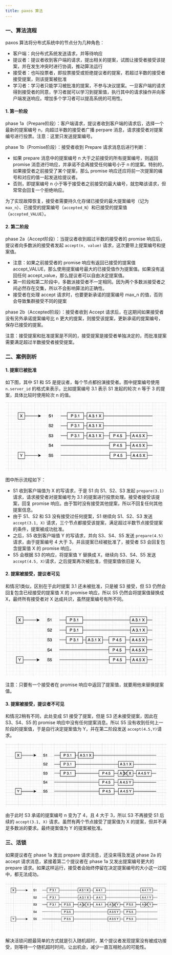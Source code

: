 ```yaml
---
title: paxos 算法
---
```


### 一、算法流程

paxos 算法将分布式系统中的节点分为几种角色：

- 客户端：向分布式系统发送请求，并等待响应
- 提议者：提议者收到客户端的请求，提出相关的提案，试图让接受者接受该提案，并在发生冲突时进行协调，推动算法运行
- 接受者：也叫投票者，即投票接受或拒绝提议者的提案，若超过半数的接受者接受提案，则该提案被批准
- 学习者：学习者只能学习被批准的提案，不参与决议提案。一旦客户端的请求得到接受者的同意，学习者就可以学习到提案值，执行其中的请求操作并向客户端发送响应。增加多个学习者可以提高系统的可用性。

#### 1. 第一阶段

phase 1a（Prepare阶段）：客户端请求，提议者收到客户端的请求后，选择一个最新的提案编号 n，向超过半数的接受者广播 perpare 消息，请求接受者对提案编号进行投票。注意：这里只发送提案编号。

phase 1b（Promise阶段）：接受者收到 Prepare 请求消息后进行判断：

- 如果 prepare 消息中的提案编号 n 大于之前接受的所有提案编号，则返回 promise 消息进行响应，并承诺不会再接受任何编号小于 n 的提案。特别的，如果接受者之前接受了某个提案，那么 promise 响应还应将前一次提案的编号和对应的值一起发送给提议者。
- 否则，即提案编号 n 小于等于接受者之前接受的最大编号，就忽略该请求，但常常会回复一个拒绝响应。

为了实现故障恢复，接受者需要持久化存储已接受的最大提案编号（记为`max_n`）、已接受的提案编号（`accepted_N`）和已接受的提案值（`accepted_VALUE`）。

#### 2. 第二阶段

phase 2a（Accept阶段）：当提议者收到超过半数的接受者的 promise 响应后，提议者向多数派的接受者发起 `accept(n, value)` 请求，这次要带上提案编号和提案值。

- 注意：如果之前接受者的 promise 响应有返回已接受的提案值 accept_VALUE，那么使用提案编号最大的已接受值作为提案值。如果没有返回任何 accept_value，那么提议者可以自由决定提案值。
- 第一阶段和第二阶段中，多数派接受者不一定相同。因为两个多数派接受者之间必然存在交集，所以不会影响算法的正确性。
- 接受者在处理 accept 请求时，也要更新承诺的提案编号 max_n 的值，否则会导致集群接受不同的提案

phase 2b（Accepted阶段）：接受者收到 Accept 请求后，在这期间如果接受者没有另外承诺提案编号比 n 更大的提案，则接受该提案，更新承诺的提案编号，保存已接受的提案。

注意：接受提案和批准提案是不同的，接受提案是接受者单独决定的，而批准提案需要满足超过半数接受者接受提案。

### 二、案例剖析

#### 1. 提案已被批准

如下图，其中 S1 和 S5 是提议者，每个节点都扮演接受者。图中提案编号使用 `n.server_id` 的格式来表示，比如提案编号 3.1 表示 S1 发起的轮次 n 等于 3 的提案，具体比较时使用轮次 n 的值。

![](./image/提案已被批准.png)

图中所示流程如下：

- S1 收到客户端值为 X 的写请求，于是 S1 向 S1、S2、S3 发起 `prepare(3.1)` 请求，请求接受者对提案编号为 3.1 的提案进行投票处理。接受者接受该提案，回复 promise 响应。由于暂时没有接受其他提案，所以不回复任何其他提案信息。
- 由于 S1、S2 和 S3 没有接受过任何提案，S1 继续向 S1、S2、S3 发送 `accept(3.1, X)` 请求，三个节点都接受该提案，满足超过半数节点接受提案的条件，提案被成功批准。
- 之后，S5 收到客户端值 Y 的写请求，并向 S3、S4、S5 发送 `prepare(4.5)`请求，由于提案编号 4 大于 3，并且提案已经被批准了，接受者 S3 会回复包含提案值 X 的 promise 响应。
- S5 会根据 S3 的响应，将提案值 Y 替换成 X，继续向 S3、S4、S5 发送 `accept(4.5, X)`请求，之后提案再次被批准，但提案值依旧是 X。

#### 2. 提案被接受，提议者可见

和情况1类似，区别在于此时提案 3.1 还未被批准，只是被 S3 接受，但 S3 仍然会回复包含已经接受的提案值 X 的 promise 响应，所以 S5 仍然会将提案值替换成 X，最终所有接受者对 X 达成共识，虽然提案编号有所不同。

![](./image/提案被接受且提议者可见.png)

注意：只要有一个接受者在 promise 响应中返回了提案值，就要用他来替换提案值。

#### 3. 提案被接受，提议者不可见

和情况2稍有不同，此处变成 S1 接受了提案，但是 S3 还未接受提案，因此在 S3、S4、S5 的 promise 响应中没有任何提案消息。所以 S5 没有收到任何上一阶段的提案值，于是自行决定提案值为 Y，并在第二阶段发送 `accept(4.5,Y)`请求。

![](./image/提案被接受且提议者不可见.png)

由于此时 S3 承诺的提案编号 n 变为了 4，且 4 大于 3，所以 S3 不再接受 S1 后续的 `accept(3.1, X)` 请求。虽然有两个节点接受了提案值为 X 的提案，但并不满足多数派的要求。最终提案值为 Y 的提案被批准。

### 三、活锁

如果提议者在 phase 1a 发出 prepare 请求消息，还没来得及发送 phase 2a 的 accept 请求消息，紧接着第二个提议者在 phase 1a 又发出提案编号更大的 prepare 请求。如果这样运行，接受者会始终停留在决定提案编号的大小这一过程中，都无法成功。

![](./image/paxos活锁.png)

解决活锁问题最简单的方式就是引入随机超时，某个提议者发现提案没有被成功接受，则等待一个随机超时时间，让出机会，减少一直互相抢占的可能性。